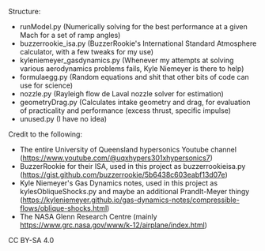 Structure:
- runModel.py (Numerically solving for the best performance at a given Mach for a set of ramp angles)
- buzzerrookie_isa.py (BuzzerRookie's International Standard Atmosphere calculator, with a few tweaks for my use)
- kyleniemeyer_gasdynamics.py (Whenever my attempts at solving various aerodynamics problems fails, Kyle Niemeyer is there to help)
- formulaegg.py (Random equations and shit that other bits of code can use for science)
- nozzle.py (Rayleigh flow de Laval nozzle solver for estimation)
- geometryDrag.py (Calculates intake geometry and drag, for evaluation of practicality and performance (excess thrust, specific impulse)
- unused.py (I have no idea)

Credit to the following:
- The entire University of Queensland hypersonics Youtube channel (https://www.youtube.com/@uqxhypers301xhypersonics7)
- BuzzerRookie for their ISA, used in this project as buzzerrookieisa.py (https://gist.github.com/buzzerrookie/5b6438c603eabf13d07e)
- Kyle Niemeyer's Gas Dynamics notes, used in this project as kylesObliqueShocks.py and maybe an additional Prandlt-Meyer thingy (https://kyleniemeyer.github.io/gas-dynamics-notes/compressible-flows/oblique-shocks.html)
- The NASA Glenn Research Centre (mainly https://www.grc.nasa.gov/www/k-12/airplane/index.html)

CC BY-SA 4.0
